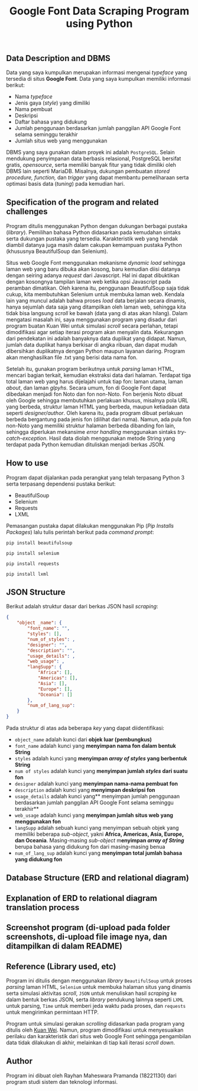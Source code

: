 <h1 align="center">
  <br>
Google Font Data Scraping Program using Python<br>
  <br>
</h1>

## Data Description and DBMS
<p>Data yang saya kumpulkan merupakan informasi mengenai <i>typeface</i> yang tersedia di situs <b>Google Font</b>. Data yang saya kumpulkan memiliki informasi berikut:
</p>

* Nama <i>typeface</i>
* Jenis gaya (<i>style</i>) yang dimiliki
* Nama pembuat
* Deskripsi
* Daftar bahasa yang didukung
* Jumlah penggunaan berdasarkan jumlah panggilan API Google Font selama seminggu terakhir
* Jumlah situs web yang menggunakan

DBMS yang saya gunakan dalam proyek ini adalah `PostgreSQL`. Selain mendukung penyimpanan data berbasis relasional, PostgreSQL bersifat gratis, _opensource_, serta memiliki banyak fitur yang tidak dimiliki oleh DBMS lain seperti MariaDB. Misalnya, dukungan pembuatan _stored procedure, function,_ dan _trigger_ yang dapat membantu pemeliharaan serta optimasi basis data (_tuning_)  pada kemudian hari.

## Specification of the program and related challenges
Program ditulis menggunakan Python dengan dukungan berbagai pustaka (_library_). Pemilihan bahasa Python didasarkan pada kemudahan sintaks serta dukungan pustaka yang tersedia. Karakteristik web yang hendak diambil datanya juga masih dalam cakupan kemampuan pustaka Python (khususnya BeautifulSoup dan Selenium).

Situs web Google Font menggunakan mekanisme _dynamic load_ sehingga laman web yang baru dibuka akan kosong, baru kemudian diisi datanya dengan seiring adanya _request_
dari Javascript. Hal ini dapat dibuktikan dengan kosongnya tampilan laman web ketika opsi Javascript pada peramban dimatikan. Oleh karena itu, penggunaan BeautifulSoup saja tidak cukup, kita membutuhkan Selenium untuk membuka laman web. Kendala lain yang muncul adalah bahwa proses _load_ data berjalan secara dinamis, hanya sejumlah data saja yang ditampilkan oleh laman web, sehingga kita tidak bisa langsung _scroll_ ke bawah (data yang di atas akan hilang). Dalam mengatasi masalah ini, saya menggunakan program yang disadur dari program buatan Kuan Wei untuk simulasi _scroll_ secara perlahan, tetapi dimodifikasi agar setiap iterasi program akan menyalin data. Kekurangan dari pendekatan ini adalah banyaknya data duplikat yang didapat. Namun, jumlah data duplikat hanya berkisar di angka ribuan, dan dapat mudah dibersihkan duplikatnya dengan Python maupun layanan daring. Program akan menghasilkan file .txt yang berisi data nama fon.

Setelah itu, gunakan program berikutnya untuk _parsing_ laman HTML, mencari bagian terkait, kemudian ekstraksi data dari halaman. Terdapat tiga total laman web yang harus dijelajahi untuk tiap fon: laman utama, laman _about_, dan laman _glpyhs_. Secara umum, fon di Google Font dapat dibedakan menjadi fon Noto dan fon non-Noto. Fon berjenis Noto dibuat oleh Google sehingga membutuhkan perlakuan khusus, misalnya pola URL yang berbeda, struktur laman HTML yang berbeda, maupun ketiadaan data seperti _designer/author_. Oleh karena itu, pada program dibuat perlakuan berbeda bergantung pada jenis fon (dilihat dari nama). Namun, ada pula fon non-Noto yang memiliki struktur halaman berbeda dibanding fon lain, sehingga diperlukan mekansime _error handling_ menggunakan sintaks _try-catch-exception_. Hasil data diolah menggunakan metode String yang terdapat pada Python kemudian dituliskan menjadi berkas JSON.

## How to use
Program dapat dijalankan pada perangkat yang telah terpasang Python 3 serta terpasang dependensi pustaka berikut:
* BeautifulSoup
* Selenium
* Requests
* LXML
  
Pemasangan pustaka dapat dilakukan menggunakan Pip (_Pip Installs Packages_) lalu tulis perintah berikut pada _command prompt_:
```console
pip install beautifulsoup
```
```console
pip install selenium
```
```console
pip install requests
```
```console
pip install lxml
```
## JSON Structure
Berikut adalah struktur dasar dari berkas JSON hasil _scraping_:
```JSON
{
    "object _name": {
        "font_name": "",
        "styles": [],
        "num_of_styles": ,
        "designer": "",
        "description": "",
        "usage_details": ,
        "web_usage": ,
        "langSupp": {
            "Africa": [],
            "Americas": [],
            "Asia": [],
            "Europe": [],
            "Oceania": []
        },
        "num_of_lang_sup": 
    }
}
```
Pada struktur di atas ada beberapa _key_ yang dapat diidentifikasi:
- `object_name` adalah kunci dari **objek luar (pembungkus)**
- `font_name` adalah kunci yang **menyimpan nama fon dalam bentuk String**
- `styles` adalah kunci yang **menyimpan _array of styles_ yang berbentuk String**
- `num of styles` adalah kunci yang **menyimpan jumlah _styles_ dari suatu fon**
- `designer` adalah kunci yang **menyimpan nama-nama pembuat fon**
- `description` adalah kunci yang **menyimpan deskripsi fon**
- `usage_details` adalah kunci yang** menyimpan jumlah penggunaan berdasarkan jumlah panggilan API Google Font selama seminggu terakhir**
- `web_usage` adalah kunci yang **menyimpan jumlah situs web yang menggunakan fon**
- `langSupp` adalah sebuah kunci yang menyimpan sebuah objek yang memiliki beberapa _sub-object_, yakni **Africa, Americas, Asia, Europe, dan Oceania**. Masing-masing _sub-object_ m**enyimpan _array of String_** berupa bahasa yang didukung fon dari masing-masing benua
- `num_of_lang_sup` adalah kunci yang **menyimpan total jumlah bahasa yang didukung fon**
## Database Structure (ERD and relational diagram)
## Explanation of ERD to relational diagram translation process
## Screenshot program (di-upload pada folder screenshots, di-upload file image nya, dan ditampilkan di dalam README)
## Reference (Library used, etc)
Program ini ditulis dengan menggunakan _library_ `BeautifulSoup` untuk proses _parsing_ laman HTML, `Selenium` untuk membuka halaman situs yang dinamis serta simulasi aktivitas _scroll_, `JSON` untuk menuliskan hasil _scraping_ ke dalam bentuk berkas JSON, serta _library_ pendukung lainnya seperti `LXML` untuk parsing, `Time` untuk memberi jeda waktu pada proses, dan `requests` untuk mengirimkan permintaan HTTP.

Program untuk simulasi gerakan _scrolling_ didasarkan pada program yang ditulis oleh [Kuan Wei](https://medium.com/analytics-vidhya/using-python-and-selenium-to-scrape-infinite-scroll-web-pages-825d12c24ec7). Namun, program dimodifikasi untuk menyesuaikan perilaku dan karakteristik dari situs web Google Font sehingga pengambilan data tidak dilakukan di akhir, melainkan di tiap kali iterasi _scroll down_.
## Author
Program ini dibuat oleh Rayhan Maheswara Pramanda (18221130) dari program studi sistem dan teknologi informasi.
